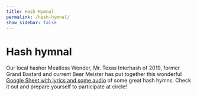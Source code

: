 ```yaml
---
title: Hash Hymnal
permalink: /hash-hymnal/
show_sidebar: false
---
```

# Hash hymnal
Our local hasher Meatless Wonder, Mr. Texas Interhash of 2019, former Grand Bastard and current Beer Meister has put together this wonderful [Google Sheet with lyrics and some audio](https://docs.google.com/presentation/d/1AwCDFbacLkr5TP2JQdPkObOfrcycMOG1bj3oWSUSkeE/present?fbclid=IwAR1OZMdqpk3FYcJQ-tBAkCPdna5sU61GSVooUEsp7DcbbYjyi8E2qxGXXc4&slide=id.p) of some great hash hymns. Check it out and prepare yourself to participate at circle!